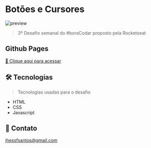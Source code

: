 # Botões e Cursores

![preview](/.github/preview3.png)

> 3º Desafio semanal do #boraCodar proposto pela Rocketseat

## Github Pages
[🔗 Clique aqui para acessar](https://jhessfrois.github.io/jogo-forca/)

## 🛠 Tecnologias
> Tecnologias usadas para o desafio

- HTML
- CSS
- Javascript

## 🖤 Contato

jhessfsantos@gmail.com